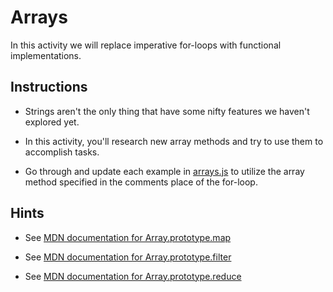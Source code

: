 # Arrays

In this activity we will replace imperative for-loops with functional implementations.

## Instructions

* Strings aren't the only thing that have some nifty features we haven't explored yet.

* In this activity, you'll research new array methods and try to use them to accomplish tasks.

* Go through and update each example in [arrays.js](Unsolved/arrays.js) to utilize the array method specified in the comments place of the for-loop.

## Hints

* See [MDN documentation for Array.prototype.map](https://developer.mozilla.org/en-US/docs/Web/JavaScript/Reference/Global_Objects/Array/map)

* See [MDN documentation for Array.prototype.filter](https://developer.mozilla.org/en-US/docs/Web/JavaScript/Reference/Global_Objects/Array/filter)

* See [MDN documentation for Array.prototype.reduce](https://developer.mozilla.org/en-US/docs/Web/JavaScript/Reference/Global_Objects/Array/Reduce?v=b)
